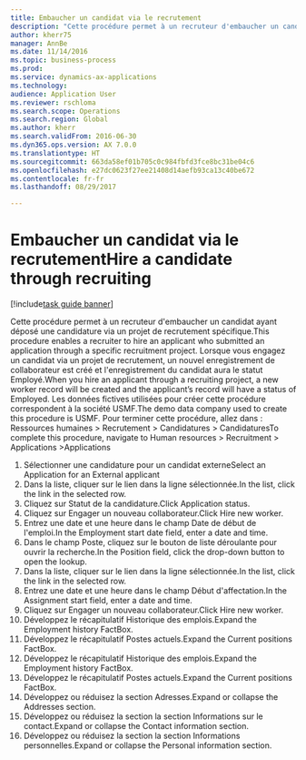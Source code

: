 ```yaml
--- 
title: Embaucher un candidat via le recrutement
description: "Cette procédure permet à un recruteur d'embaucher un candidat ayant déposé une candidature via un projet de recrutement spécifique."
author: kherr75
manager: AnnBe
ms.date: 11/14/2016
ms.topic: business-process
ms.prod: 
ms.service: dynamics-ax-applications
ms.technology: 
audience: Application User
ms.reviewer: rschloma
ms.search.scope: Operations
ms.search.region: Global
ms.author: kherr
ms.search.validFrom: 2016-06-30
ms.dyn365.ops.version: AX 7.0.0
ms.translationtype: HT
ms.sourcegitcommit: 663da58ef01b705c0c984fbfd3fce8bc31be04c6
ms.openlocfilehash: e27dc0623f27ee21408d14aefb93ca13c40be672
ms.contentlocale: fr-fr
ms.lasthandoff: 08/29/2017

---
```

# <a name="hire-a-candidate-through-recruiting"></a><span data-ttu-id="94afe-103">Embaucher un candidat via le recrutement</span><span class="sxs-lookup"><span data-stu-id="94afe-103">Hire a candidate through recruiting</span></span>

[!include[task guide banner](../../includes/task-guide-banner.md)]

<span data-ttu-id="94afe-104">Cette procédure permet à un recruteur d'embaucher un candidat ayant déposé une candidature via un projet de recrutement spécifique.</span><span class="sxs-lookup"><span data-stu-id="94afe-104">This procedure enables a recruiter to hire an applicant who submitted an application through a specific recruitment project.</span></span> <span data-ttu-id="94afe-105">Lorsque vous engagez un candidat via un projet de recrutement, un nouvel enregistrement de collaborateur est créé et l'enregistrement du candidat aura le statut Employé.</span><span class="sxs-lookup"><span data-stu-id="94afe-105">When you hire an applicant through a recruiting project, a new worker record will be created and the applicant’s record will have a status of Employed.</span></span> <span data-ttu-id="94afe-106">Les données fictives utilisées pour créer cette procédure correspondent à la société USMF.</span><span class="sxs-lookup"><span data-stu-id="94afe-106">The demo data company used to create this procedure is USMF.</span></span> <span data-ttu-id="94afe-107">Pour terminer cette procédure, allez dans : Ressources humaines > Recrutement > Candidatures > Candidatures</span><span class="sxs-lookup"><span data-stu-id="94afe-107">To complete this procedure, navigate to Human resources > Recruitment > Applications >Applications</span></span> 

1. <span data-ttu-id="94afe-108">Sélectionner une candidature pour un candidat externe</span><span class="sxs-lookup"><span data-stu-id="94afe-108">Select an Application for an External applicant</span></span>
2. <span data-ttu-id="94afe-109">Dans la liste, cliquer sur le lien dans la ligne sélectionnée.</span><span class="sxs-lookup"><span data-stu-id="94afe-109">In the list, click the link in the selected row.</span></span>
3. <span data-ttu-id="94afe-110">Cliquez sur Statut de la candidature.</span><span class="sxs-lookup"><span data-stu-id="94afe-110">Click Application status.</span></span>
4. <span data-ttu-id="94afe-111">Cliquez sur Engager un nouveau collaborateur.</span><span class="sxs-lookup"><span data-stu-id="94afe-111">Click Hire new worker.</span></span>
5. <span data-ttu-id="94afe-112">Entrez une date et une heure dans le champ Date de début de l'emploi.</span><span class="sxs-lookup"><span data-stu-id="94afe-112">In the Employment start date field, enter a date and time.</span></span>
6. <span data-ttu-id="94afe-113">Dans le champ Poste, cliquez sur le bouton de liste déroulante pour ouvrir la recherche.</span><span class="sxs-lookup"><span data-stu-id="94afe-113">In the Position field, click the drop-down button to open the lookup.</span></span>
7. <span data-ttu-id="94afe-114">Dans la liste, cliquer sur le lien dans la ligne sélectionnée.</span><span class="sxs-lookup"><span data-stu-id="94afe-114">In the list, click the link in the selected row.</span></span>
8. <span data-ttu-id="94afe-115">Entrez une date et une heure dans le champ Début d'affectation.</span><span class="sxs-lookup"><span data-stu-id="94afe-115">In the Assignment start field, enter a date and time.</span></span>
9. <span data-ttu-id="94afe-116">Cliquez sur Engager un nouveau collaborateur.</span><span class="sxs-lookup"><span data-stu-id="94afe-116">Click Hire new worker.</span></span>
10. <span data-ttu-id="94afe-117">Développez le récapitulatif Historique des emplois.</span><span class="sxs-lookup"><span data-stu-id="94afe-117">Expand the Employment history FactBox.</span></span>
11. <span data-ttu-id="94afe-118">Développez le récapitulatif Postes actuels.</span><span class="sxs-lookup"><span data-stu-id="94afe-118">Expand the Current positions FactBox.</span></span>
12. <span data-ttu-id="94afe-119">Développez le récapitulatif Historique des emplois.</span><span class="sxs-lookup"><span data-stu-id="94afe-119">Expand the Employment history FactBox.</span></span>
13. <span data-ttu-id="94afe-120">Développez le récapitulatif Postes actuels.</span><span class="sxs-lookup"><span data-stu-id="94afe-120">Expand the Current positions FactBox.</span></span>
14. <span data-ttu-id="94afe-121">Développez ou réduisez la section Adresses.</span><span class="sxs-lookup"><span data-stu-id="94afe-121">Expand or collapse the Addresses section.</span></span>
15. <span data-ttu-id="94afe-122">Développez ou réduisez la section la section Informations sur le contact.</span><span class="sxs-lookup"><span data-stu-id="94afe-122">Expand or collapse the Contact information section.</span></span>
16. <span data-ttu-id="94afe-123">Développez ou réduisez la section la section Informations personnelles.</span><span class="sxs-lookup"><span data-stu-id="94afe-123">Expand or collapse the Personal information section.</span></span>


